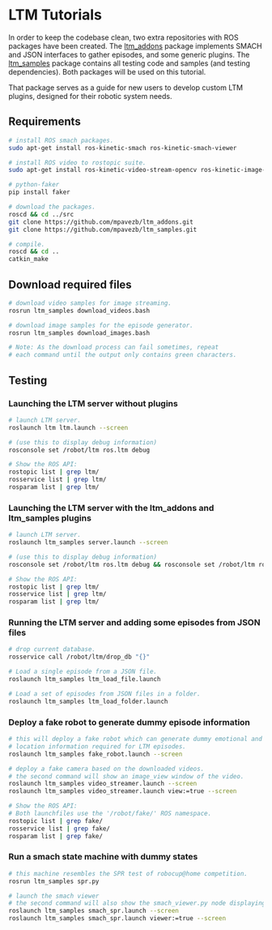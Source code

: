 # LTM Tutorials

In order to keep the codebase clean, two extra repositories with ROS packages have been created. The 
[ltm_addons](https://github.com/mpavezb/ltm_addons) package implements SMACH and JSON interfaces to gather episodes, and some generic plugins. The [ltm_samples](https://github.com/mpavezb/ltm_samples) package contains all testing code and samples (and testing dependencies). Both packages will be used on this tutorial.

That package serves as a guide for new users to develop custom LTM plugins, designed for their robotic system needs.


## Requirements

```bash
# install ROS smach packages.
sudo apt-get install ros-kinetic-smach ros-kinetic-smach-viewer

# install ROS video to rostopic suite.
sudo apt-get install ros-kinetic-video-stream-opencv ros-kinetic-image-view

# python-faker
pip install faker

# download the packages.
roscd && cd ../src
git clone https://github.com/mpavezb/ltm_addons.git
git clone https://github.com/mpavezb/ltm_samples.git

# compile.
roscd && cd ..
catkin_make
```


## Download required files

```bash
# download video samples for image streaming.
rosrun ltm_samples download_videos.bash

# download image samples for the episode generator.
rosrun ltm_samples download_images.bash

# Note: As the download process can fail sometimes, repeat 
# each command until the output only contains green characters.
```


## Testing

### Launching the LTM server without plugins

```bash
# launch LTM server.
roslaunch ltm ltm.launch --screen

# (use this to display debug information)
rosconsole set /robot/ltm ros.ltm debug

# Show the ROS API:
rostopic list | grep ltm/
rosservice list | grep ltm/
rosparam list | grep ltm/
```

### Launching the LTM server with the ltm_addons and ltm_samples plugins

```bash
# launch LTM server.
roslaunch ltm_samples server.launch --screen

# (use this to display debug information)
rosconsole set /robot/ltm ros.ltm debug && rosconsole set /robot/ltm ros.ltm_addons debug && rosconsole set /robot/ltm ros.ltm_samples debug

# Show the ROS API:
rostopic list | grep ltm/
rosservice list | grep ltm/
rosparam list | grep ltm/
```


### Running the LTM server and adding some episodes from JSON files

```bash
# drop current database.
rosservice call /robot/ltm/drop_db "{}"

# Load a single episode from a JSON file.
roslaunch ltm_samples ltm_load_file.launch

# Load a set of episodes from JSON files in a folder.
roslaunch ltm_samples ltm_load_folder.launch
```

### Deploy a fake robot to generate dummy episode information

```bash
# this will deploy a fake robot which can generate dummy emotional and
# location information required for LTM episodes.
roslaunch ltm_samples fake_robot.launch --screen

# deploy a fake camera based on the downloaded videos.
# the second command will show an image_view window of the video. 
roslaunch ltm_samples video_streamer.launch --screen
roslaunch ltm_samples video_streamer.launch view:=true --screen

# Show the ROS API:
# Both launchfiles use the '/robot/fake/' ROS namespace.
rostopic list | grep fake/
rosservice list | grep fake/
rosparam list | grep fake/

```

### Run a smach state machine with dummy states

```bash
# this machine resembles the SPR test of robocup@home competition.
rosrun ltm_samples spr.py

# launch the smach viewer
# the second command will also show the smach_viewer.py node displaying the machine states.
roslaunch ltm_samples smach_spr.launch --screen
roslaunch ltm_samples smach_spr.launch viewer:=true --screen
```
